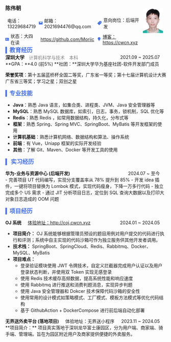   <div style="display: flex; justify-content: space-between; padding-right: 10px; align-items: center">
    <div>
      <h3>陈伟朝</h3>
      <div style="display: grid; grid-template-columns: 1fr 1.5fr 1.5fr; grid-template-rows: repeat(2, 1fr); gap: 10px">
        <span style="display: flex; align-items: center; gap: 5px">
          <svg
            viewBox="64 64 896 896"
            focusable="false"
            data-icon="phone"
            width="1em"
            height="1em"
            fill="rgb(70, 114, 242)"
            aria-hidden="true"
          >
            <path
              d="M885.6 230.2L779.1 123.8a80.83 80.83 0 00-57.3-23.8c-21.7 0-42.1 8.5-57.4 23.8L549.8 238.4a80.83 80.83 0 00-23.8 57.3c0 21.7 8.5 42.1 23.8 57.4l83.8 83.8A393.82 393.82 0 01553.1 553 395.34 395.34 0 01437 633.8L353.2 550a80.83 80.83 0 00-57.3-23.8c-21.7 0-42.1 8.5-57.4 23.8L123.8 664.5a80.89 80.89 0 00-23.8 57.4c0 21.7 8.5 42.1 23.8 57.4l106.3 106.3c24.4 24.5 58.1 38.4 92.7 38.4 7.3 0 14.3-.6 21.2-1.8 134.8-22.2 268.5-93.9 376.4-201.7C828.2 612.8 899.8 479.2 922.3 344c6.8-41.3-6.9-83.8-36.7-113.8z"
            ></path>
          </svg>
          <span>电话：13229684719</span>
        </span>
        <span style="display: flex; align-items: center; gap: 5px">
          <svg
            viewBox="64 64 896 896"
            focusable="false"
            data-icon="mail"
            width="1em"
            height="1em"
            fill="rgb(70, 114, 242)"
            aria-hidden="true"
          >
            <path
              d="M928 160H96c-17.7 0-32 14.3-32 32v640c0 17.7 14.3 32 32 32h832c17.7 0 32-14.3 32-32V192c0-17.7-14.3-32-32-32zm-80.8 108.9L531.7 514.4c-7.8 6.1-18.7 6.1-26.5 0L189.6 268.9A7.2 7.2 0 01194 256h648.8a7.2 7.2 0 014.4 12.9z"
            ></path>
          </svg>
          <span>邮箱：2021694476@qq.com</span>
        </span>
        <span style="display: flex; align-items: center; gap: 5px">
          <svg
            viewBox="64 64 896 896"
            focusable="false"
            data-icon="tag"
            width="1em"
            height="1em"
            fill="rgb(70, 114, 242)"
            aria-hidden="true"
          >
            <path
              d="M938 458.8l-29.6-312.6c-1.5-16.2-14.4-29-30.6-30.6L565.2 86h-.4c-3.2 0-5.7 1-7.6 2.9L88.9 557.2a9.96 9.96 0 000 14.1l363.8 363.8c1.9 1.9 4.4 2.9 7.1 2.9s5.2-1 7.1-2.9l468.3-468.3c2-2.1 3-5 2.8-8zM699 387c-35.3 0-64-28.7-64-64s28.7-64 64-64 64 28.7 64 64-28.7 64-64 64z"
            ></path>
          </svg>
          <span>意向岗位：后端开发</span>
        </span>
        <span style="display: flex; align-items: center; gap: 5px">
          <svg
            viewBox="64 64 896 896"
            focusable="false"
            data-icon="idcard"
            width="1em"
            height="1em"
            fill="rgb(70, 114, 242)"
            aria-hidden="true"
          >
            <path
              d="M373 411c-28.5 0-51.7 23.3-51.7 52s23.2 52 51.7 52 51.7-23.3 51.7-52-23.2-52-51.7-52zm555-251H96c-17.7 0-32 14.3-32 32v640c0 17.7 14.3 32 32 32h832c17.7 0 32-14.3 32-32V192c0-17.7-14.3-32-32-32zM608 420c0-4.4 1-8 2.3-8h123.4c1.3 0 2.3 3.6 2.3 8v48c0 4.4-1 8-2.3 8H610.3c-1.3 0-2.3-3.6-2.3-8v-48zm-86 253h-43.9c-4.2 0-7.6-3.3-7.9-7.5-3.8-50.5-46-90.5-97.2-90.5s-93.4 40-97.2 90.5c-.3 4.2-3.7 7.5-7.9 7.5H224a8 8 0 01-8-8.4c2.8-53.3 32-99.7 74.6-126.1a111.8 111.8 0 01-29.1-75.5c0-61.9 49.9-112 111.4-112s111.4 50.1 111.4 112c0 29.1-11 55.5-29.1 75.5 42.7 26.5 71.8 72.8 74.6 126.1.4 4.6-3.2 8.4-7.8 8.4zm278.9-53H615.1c-3.9 0-7.1-3.6-7.1-8v-48c0-4.4 3.2-8 7.1-8h185.7c3.9 0 7.1 3.6 7.1 8v48h.1c0 4.4-3.2 8-7.1 8z"
            ></path>
          </svg>
          <span>状态：大四在读</span>
        </span>
        <span style="display: flex; align-items: center; gap: 5px">
          <svg
            viewBox="64 64 896 896"
            focusable="false"
            data-icon="github"
            width="1em"
            height="1em"
            aria-hidden="true"
            fill="rgb(70, 114, 242)"
          >
            <path
              d="M511.6 76.3C264.3 76.2 64 276.4 64 523.5 64 718.9 189.3 885 363.8 946c23.5 5.9 19.9-10.8 19.9-22.2v-77.5c-135.7 15.9-141.2-73.9-150.3-88.9C215 726 171.5 718 184.5 703c30.9-15.9 62.4 4 98.9 57.9 26.4 39.1 77.9 32.5 104 26 5.7-23.5 17.9-44.5 34.7-60.8-140.6-25.2-199.2-111-199.2-213 0-49.5 16.3-95 48.3-131.7-20.4-60.5 1.9-112.3 4.9-120 58.1-5.2 118.5 41.6 123.2 45.3 33-8.9 70.7-13.6 112.9-13.6 42.4 0 80.2 4.9 113.5 13.9 11.3-8.6 67.3-48.8 121.3-43.9 2.9 7.7 24.7 58.3 5.5 118 32.4 36.8 48.9 82.7 48.9 132.3 0 102.2-59 188.1-200 212.9a127.5 127.5 0 0138.1 91v112.5c.8 9 0 17.9 15 17.9 177.1-59.7 304.6-227 304.6-424.1 0-247.2-200.4-447.3-447.5-447.3z"
            ></path>
          </svg>
          <a href="https://github.com/Moriic">https://github.com/Moriic</a>
        </span>
        <span style="display: flex; align-items: center; gap: 5px">
          <svg
            viewBox="64 64 896 896"
            focusable="false"
            data-icon="bulb"
            width="1em"
            height="1em"
            fill="rgb(70, 114, 242)"
            aria-hidden="true"
          >
            <path
              d="M348 676.1C250 619.4 184 513.4 184 392c0-181.1 146.9-328 328-328s328 146.9 328 328c0 121.4-66 227.4-164 284.1V792c0 17.7-14.3 32-32 32H380c-17.7 0-32-14.3-32-32V676.1zM392 888h240c4.4 0 8 3.6 8 8v32c0 17.7-14.3 32-32 32H416c-17.7 0-32-14.3-32-32v-32c0-4.4 3.6-8 8-8z"
            ></path>
          </svg>
          <a href="https://cwcn.xyz" color="blue">博客：https://cwcn.xyz</a>
        </span>
      </div>
    </div>
    <div>
      <img
        src="https://raw.githubusercontent.com/Moriic/picture/main/image/1713363814_0.jpg"
        style="width: 90px"
        alt=""
      />
    </div>
  </div>
<strong style="border-left: 5px solid rgb(70, 114, 242); color:  rgb(70, 114, 242); padding-left: 8px; font-size: 15px; font-weight: bold; font-size: 18px">教育经历</strong>

<div style="display: flex; justify-content: space-between; padding-right: 20px; align-items: center;">
    <div>
        <strong style="font-size: 15px">深圳大学</strong> 
    	<span style="color: grey; margin-left: 10px">计算机科学与技术</span>
        <span style="color: grey; margin-left: 10px">本科</span>
    </div>
    <span>2021.09 ~ 2025.07</span>
</div>
**GPA：**4.0  (前5%)       **社团：**深圳大学华为基座社团-软件开发部门成员

**荣誉奖项**：第十五届蓝桥杯全国二等奖，广东省一等奖；第十七届计算机设计大赛广东省三等奖；学习之星；双创之星

<strong style="border-left: 5px solid rgb(70, 114, 242); color:  rgb(70, 114, 242); padding-left: 8px; font-size: 15px; font-weight: bold; font-size: 18px">专业技能</strong>

- **Java**：熟悉 Java 语言，如集合类、进程类、JVM、Java 安全管理器等 
- **MySQL**：熟悉 MySQL 数据库，如索引，日志，事务，锁机制，SQL 优化等
- **Redis**：熟悉 Redis ，如常用数据结构，持久化，分布式等
- **框架**：熟悉 Spring、Spring MVC、SpringBoot、MyBatis 等开发框架的使用
- **计算机基础**：熟悉计算机网络、数据结构和算法、操作系统
- **前端**：有 Vue，Uniapp 框架的实际开发经验
- **其他**：了解 Git、Maven、Docker 等开发工具的使用

<strong style="border-left: 5px solid rgb(70, 114, 242); color:  rgb(70, 114, 242); padding-left: 8px; font-size: 15px; font-weight: bold; font-size: 18px"> 实习经历 </strong>

<div style="display: flex; justify-content: space-between; padding-right: 20px; align-items: center">
    <strong> 华为-业务与资源中心 (后端开发) </strong>
    <span> 2024.07 ~ 至今 </span>
</div>
- 完善项目 UT 代码编写，实现分支覆盖率从 78% 提升到 85%
- 开发 idea 插件，一键将项目替换为 Lombok 模式，实现代码瘦身，下降一万多行代码
- 独立完成多个 US 需求
- 通过 JIT 分析项目日志，定位到 SQL 查询大数据以及打印大对象日志造成的 OOM 问题

<strong style="border-left: 5px solid rgb(70, 114, 242); color:  rgb(70, 114, 242); padding-left: 8px; font-size: 15px; font-weight: bold; font-size: 18px"> 项目经历 </strong>

<div style="display: flex; justify-content: space-between; padding-right: 20px; align-items: center">
  	<div style="display: flex; gap: 20px">
	  <strong> OJ 系统 </strong>
      <a href="http://coj.cwcn.xyz">体验地址：http://coj.cwcn.xyz</a>
    </div>
    <span> 2024.01 ~ 2024.05 </span>
</div>

- **项目简介：** OJ 系统能够根据管理员预设的题目用例对用户提交的代码进行执行和评测；系统中自主实现的代码沙箱可作为独立服务供其他开发者调用。
- **技术栈：** SpringBoot、SpringCloud、Redis、Rabbitmq、Docker、MySQL、MyBatis
- **项目难点：**
  - 登录验证模块使用 JWT 令牌技术，自定义拦截器完成用户认证以及用户登录状态判断，并使用双 Token 实现无感登录
  - 使用 Redis 技术缓存高频数据，提高系统性能和响应速度
  - 使用 Rabbitmq 进行推送和消费判题消息，实现异步判题
  - 使用 Java 安全管理器和 Dokcer 技术保障代码沙箱的安全性
  - 使用常用的设计模式如策略模式、工厂模式、模板方法模式等优化代码结构
  - 基于 GithubAction + DockerCompose 进行前后端自动化部署

<div style="display: flex; justify-content: space-between; padding-right: 20px; align-items: center">
  	<div style="display: flex; gap: 20px">
	  <strong> 无界送外卖平台 (落地项目) </strong>
      <a>体验地址：无界送小程序</a>
    </div>
    <span> 2023.11 ~ 2024.05 </span>
</div>
**项目简介：** 项目真实落地于深圳龙华富士康园区，分为用户端、商家端、骑手端、管理端。旨在为园区附近用户及商家提供便捷的外卖服务。
